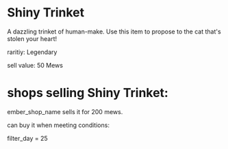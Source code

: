 # Shiny Trinket

A dazzling trinket of human-make. Use this item to propose to the cat that's stolen your heart!

raritiy: Legendary

sell value: 50 Mews

# shops selling Shiny Trinket:

ember_shop_name sells it for 200 mews.

can buy it when meeting conditions: 

filter_day = 25